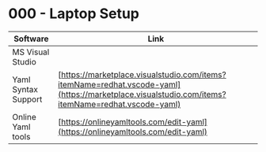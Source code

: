 # 000 - Laptop Setup

| Software            | Link                                                                                                                                             |
| ------------------- | ------------------------------------------------------------------------------------------------------------------------------------------------ |
| MS Visual Studio    |                                                                                                                                                  |
| Yaml Syntax Support | [https://marketplace.visualstudio.com/items?itemName=redhat.vscode-yaml](https://marketplace.visualstudio.com/items?itemName=redhat.vscode-yaml) |
| Online Yaml tools   | [https://onlineyamltools.com/edit-yaml](https://onlineyamltools.com/edit-yaml)                                                                   |

